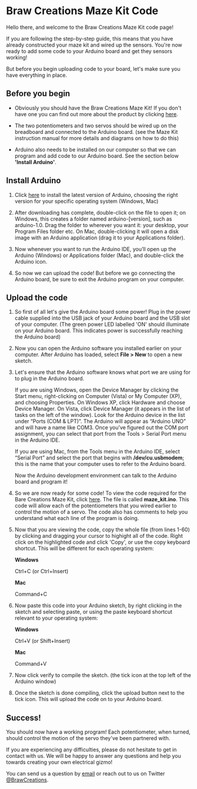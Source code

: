 # Braw Creations Maze Kit Code
<p> Hello there, and welcome to the Braw Creations Maze Kit code page! </p>

<p> If you are following the step-by-step guide, this means that you have already constructed your maze kit and wired up the sensors. You're now ready to add some code to your Arduino board and get they sensors working! </p>

<p> But before you begin uploading code to your board, let's make sure you have everything in place. </p>

<h2><a id="user-content-requirements" class="anchor" href="#requirements" aria-hidden="true"><span class="octicon octicon-link"></span></a>Before you begin</h2>

<ul>
<li><p> Obviously you should have the Braw Creations Maze Kit! If you don't have one you can find out more about the product by clicking <a href="https://twitter.com/BrawCreations">here</a>.</p></li>
<li><p> The two potentiometers and two servos should be wired up on the breadboard and connected to the Arduino board. (see the Maze Kit instruction manual for more details and diagrams on how to do this)</p></li>
<li><p> Arduino also needs to be installed on our computer so that we can program and add code to our Arduino board. See the section below <strong>'Install Arduino'</strong>.</p></li>
</ul>

<h2><a id="user-content-installarduino" class="anchor" href="#installarduino" aria-hidden="true"><span class="octicon octicon-link"></span></a>Install Arduino</h2>

<ol>
<li><p> Click <a href="http://arduino.cc/en/Main/Software">here</a> to install the latest version of Arduino, choosing the right version for your specific operating system (Windows, Mac)
<li><p> After downloading has complete, double-click on the file to open it; on Windows, this creates a folder named arduino-[version], such as arduino-1.0. Drag the folder to wherever you want it: your desktop, your Program Files folder etc. On Mac, double-clicking it will open a disk image with an Arduino application (drag it to your Applications folder).</p></li>
<li><p> Now whenever you want to run the Arduino IDE, you’ll open up the Arduino (Windows) or Applications folder (Mac), and double-click the Arduino icon.</p></li>
<li><p> So now we can upload the code! But before we go connecting the Arduino board, be sure to exit the Arduino program on your computer.</p></li> 
</ol>

<h2><a id="user-content-uploadthecode" class="anchor" href="#uploadthecode" aria-hidden="true"><span class="octicon octicon-link"></span></a>Upload the code</h2>

<ol>
<p><li> So first of all let's give the Arduino board some power! Plug in the power cable supplied into the USB jack of your Arduino board and the USB slot of your computer. (The green power LED labelled 'ON' should illuminate on your Arduino board. This indicates power is successfully reaching the Arduino board)</p></li>

<p><li> Now you can open the Arduino software you installed earlier on your computer. After Arduino has loaded, select <strong>File > New</strong> to open a new sketch.</li></p>

<p><li> Let's ensure that the Arduino software knows what port we are using for to plug in the Arduino board.</p>

<p> If you are using Windows, open the Device Manager by clicking the Start menu, right-clicking on Computer (Vista) or My Computer (XP), and choosing Properties. On Windows XP, click Hardware and choose Device Manager. On Vista, click Device Manager (it appears in the list of tasks on the left of the window). Look for the Arduino device in the list under “Ports (COM & LPT)”. The Arduino will appear as “Arduino UNO” and will have a name like COM3. Once you’ve figured out the COM port assignment, you can select that port from the Tools > Serial Port menu in the Arduino IDE.</p>

<p> If you are using Mac, from the Tools menu in the Arduino IDE, select “Serial Port” and select the port that begins with <strong>/dev/cu.usbmodem</strong>; this is the name that your computer uses to refer to the Arduino board.</li></p>

<p> Now the Arduino development environment can talk to the Arduino board and program it!</p> 

<p><li> So we are now ready for some code! To view the code required for the Bare Creations Maze Kit, click <a href="https://github.com/BrawCreations/maze_kit/blob/master/maze_kit.ino">here</a>. The file is called <strong>maze_kit.ino</strong>. This code will allow each of the potentiometers that you wired earlier to control the motion of a servo. The code also has comments to help you understand what each line of the program is doing.</li></p>

<p><li> Now that you are viewing the code, copy the whole file (from lines 1-60) by clicking and dragging your cursor to highight all of the code. Right click on the highlighted code and click 'Copy', or use the copy keyboard shortcut. This will be different for each operating system:</p>

<p><strong>Windows</strong></p>

<p>Ctrl+C (or Ctrl+Insert)</p>

<p><strong>Mac</strong></p>

<p>Command+C</p>

<li><p>Now paste this code into your Arduino sketch, by right clicking in the sketch and selecting paste, or using the paste keyboard shortcut relevant to your operating system:</p></li>

<p><strong>Windows</strong></p>

<p>Ctrl+V (or Shift+Insert)</p>

<p><strong>Mac</strong></p>

<p>Command+V</p>

<p><li>Now click verify to compile the sketch. (the tick icon at the top left of the Arduino window)</li></p>

<p><li>Once the sketch is done compiling, click the upload button next to the tick icon. This will upload the code on to your Arduino board.</li></p>
</ol>

<h2><a id="user-content-success" class="anchor" href="#success" aria-hidden="true"><span class="octicon octicon-link"></span></a>Success!</h2>

<p> You should now have a working program! Each potentiometer, when turned, should control the motion of the servo they've been partnered with.</p>

<p> If you are experiencing any difficulties, please do not hesitate to get in contact with us. We will be happy to answer any questions and help you towards creating your own electrical gizmo!</p>

<p> You can send us a question by <a href="mailto:brawcreationscompany@gmail.com">email</a> or reach out to us on Twitter <a href="https://twitter.com/BrawCreations">@BrawCreations</a>.</p>
